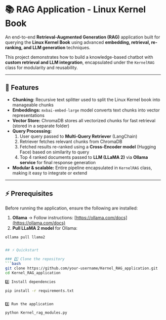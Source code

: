 # 📚 RAG Application - Linux Kernel Book

An end-to-end **Retrieval-Augmented Generation (RAG)** application built for querying the **Linux Kernel Book** using advanced **embedding, retrieval, re-ranking, and LLM generation** techniques.  

This project demonstrates how to build a knowledge-based chatbot with **custom retrieval and LLM integration**, encapsulated under the `KernelRAG` class for modularity and reusability.

---

## 🚀 Features
- **Chunking:** Recursive text splitter used to split the Linux Kernel book into manageable chunks  
- **Embeddings:** `mxbai-embed-large` model converts text chunks into vector representations  
- **Vector Store:** ChromaDB stores all vectorized chunks for fast retrieval (stored in a separate folder)  
- **Query Processing:**  
  1. User query passed to **Multi-Query Retriever** (LangChain)  
  2. Retriever fetches relevant chunks from ChromaDB  
  3. Fetched results re-ranked using a **Cross-Encoder model** (Hugging Face) based on similarity to query  
  4. Top 4 ranked documents passed to **LLM (LLaMA 2)** via **Ollama service** for final response generation  
- **Modular & scalable:** Entire pipeline encapsulated in `KernelRAG` class, making it easy to integrate or extend  

---


## ⚡ Prerequisites
Before running the application, ensure the following are installed:

1. **Ollama** → Follow instructions: [https://ollama.com/docs](https://ollama.com/docs)  
2. **Pull LLaMA 2 model** for Ollama:
```bash
ollama pull llama2


## ⚡ Quickstart

### 1️⃣ Clone the repository
```bash
git clone https://github.com/your-username/Kernel_RAG_application.git
cd Kernel_RAG_application

2️⃣ Install dependencies

pip install -r requirements.txt


3️⃣ Run the application

python Kernel_rag_modules.py

